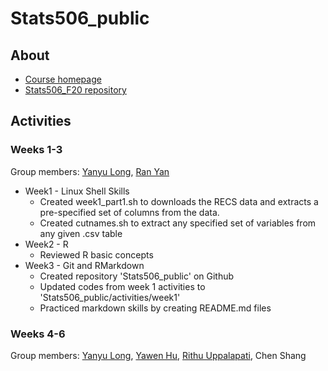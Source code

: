 # Stats506_public  

## About  
* [Course homepage](https://jbhender.github.io/Stats506/F20/)
* [Stats506_F20 repository](https://github.com/jbhender/Stats506_F20/tree/master)

## Activities  
### Weeks 1-3  
Group members: [Yanyu Long](https://github.com/longyyu/Stats506_public), 
[Ran Yan](https://github.com/Ranynola/Stats506_public)

* Week1 - Linux Shell Skills   
  * Created week1_part1.sh to downloads the RECS data and extracts 
    a pre-specified set of columns from the data.
  * Created cutnames.sh to extract any specified set of variables 
    from any given .csv table
* Week2 - R  
  * Reviewed R basic concepts 
* Week3 - Git and RMarkdown  
  * Created repository 'Stats506_public' on Github
  * Updated codes from week 1 activities to 'Stats506_public/activities/week1'
  * Practiced markdown skills by creating README.md files

### Weeks 4-6
Group members: [Yanyu Long](https://github.com/longyyu/Stats506_public), [Yawen Hu](https://github.com/yawenh/Stats506_public), [Rithu Uppalapati](https://github.com/rurithu/Stats506_public), Chen Shang
